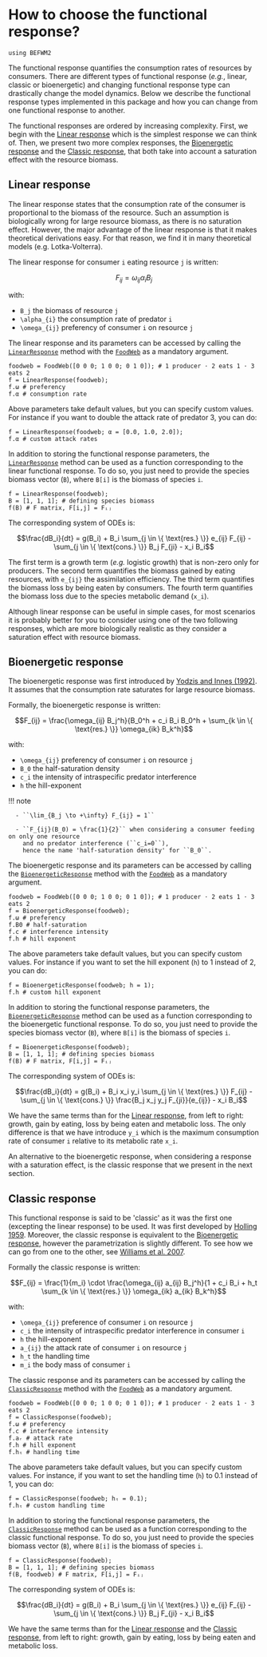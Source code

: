 # How to choose the functional response?

```@setup befwm2
using BEFWM2
```

The functional response quantifies the consumption rates of resources by consumers.
There are different types of functional response (*e.g.*, linear, classic or bioenergetic)
and changing functional response type can drastically change the model dynamics.
Below we describe the functional response types implemented in this package
and how you can change from one functional response to another.

The functional responses are ordered by increasing complexity.
First, we begin with the [Linear response](@ref)
which is the simplest response we can think of.
Then, we present two more complex responses,
the [Bioenergetic response](@ref) and the [Classic response](@ref),
that both take into account a saturation effect with the resource biomass.

## Linear response

The linear response states that the consumption rate of the consumer is
proportional to the biomass of the resource.
Such an assumption is biologically wrong for large resource biomass,
as there is no saturation effect.
However, the major advantage of the linear response is that
it makes theoretical derivations easy.
For that reason, we find it in many theoretical models (e.g. Lotka-Volterra).

The linear response for consumer ``i`` eating resource ``j`` is written:

```math
F_{ij} = \omega_{ij} \alpha_i B_j
```

with:

  - ``B_j`` the biomass of resource ``j``
  - ``\alpha_{i}`` the consumption rate of predator ``i``
  - ``\omega_{ij}`` preferency of consumer ``i`` on resource ``j``

The linear response and its parameters
can be accessed by calling the [`LinearResponse`](@ref) method
with the [`FoodWeb`](@ref) as a mandatory argument.

```@example befwm2
foodweb = FoodWeb([0 0 0; 1 0 0; 0 1 0]); # 1 producer ⋅ 2 eats 1 ⋅ 3 eats 2
f = LinearResponse(foodweb);
f.ω # preferency
f.α # consumption rate
```

Above parameters take default values, but you can specify custom values.
For instance if you want to double the attack rate of predator 3, you can do:

```@example befwm2
f = LinearResponse(foodweb; α = [0.0, 1.0, 2.0]);
f.α # custom attack rates
```

In addition to storing the functional response parameters,
the [`LinearResponse`](@ref) method can be used as a function
corresponding to the linear functional response.
To do so, you just need to provide the species biomass vector (`B`),
where `B[i]` is the biomass of species ``i``.

```@example befwm2
f = LinearResponse(foodweb);
B = [1, 1, 1]; # defining species biomass
f(B) # F matrix, F[i,j] = Fᵢⱼ
```

The corresponding system of ODEs is:

```math
\frac{dB_i}{dt} = g(B_i)
    + B_i \sum_{j \in \{ \text{res.} \}} e_{ij} F_{ij}
    - \sum_{j \in \{ \text{cons.} \}} B_j F_{ji}
    - x_i B_i
```

The first term is a growth term (*e.g.* logistic growth)
that is non-zero only for producers.
The second term quantifies the biomass gained by eating resources,
with ``e_{ij}`` the assimilation efficiency.
The third term quantifies the biomass loss by being eaten by consumers.
The fourth term quantifies the biomass loss due to the species metabolic demand (``x_i``).

Although linear response can be useful in simple cases,
for most scenarios it is probably better for you to consider using one of the two 
following responses, which are more biologically realistic
as they consider a saturation effect with resource biomass.

## Bioenergetic response

The bioenergetic response was first introduced by
[Yodzis and Innes (1992)](https://www.journals.uchicago.edu/doi/abs/10.1086/285380).
It assumes that the consumption rate saturates for large resource biomass.

Formally, the bioenergetic response is written:

```math
F_{ij} = \frac{\omega_{ij} B_j^h}{B_0^h + c_i B_i B_0^h
    + \sum_{k \in \{ \text{res.} \}} \omega_{ik} B_k^h}
```

with:

  - ``\omega_{ij}`` preferency of consumer ``i`` on resource ``j``
  - ``B_0`` the half-saturation density
  - ``c_i`` the intensity of intraspecific predator interference
  - ``h`` the hill-exponent

!!! note
    
      - ``\lim_{B_j \to +\infty} F_{ij} = 1``
    
      - ``F_{ij}(B_0) = \frac{1}{2}`` when considering a consumer feeding on only one resource
        and no predator interference (``c_i=0``),
        hence the name 'half-saturation density' for ``B_0``.

The bioenergetic response and its parameters
can be accessed by calling the [`BioenergeticResponse`](@ref) method
with the [`FoodWeb`](@ref) as a mandatory argument.

```@example befwm2
foodweb = FoodWeb([0 0 0; 1 0 0; 0 1 0]); # 1 producer ⋅ 2 eats 1 ⋅ 3 eats 2
f = BioenergeticResponse(foodweb);
f.ω # preferency
f.B0 # half-saturation
f.c # interference intensity
f.h # hill exponent
```

The above parameters take default values, but you can specify custom values.
For instance if you want to set the hill exponent (`h`) to 1 instead of 2, you can do:

```@example befwm2
f = BioenergeticResponse(foodweb; h = 1);
f.h # custom hill exponent
```

In addition to storing the functional response parameters,
the [`BioenergeticResponse`](@ref) method can be used as a function
corresponding to the bioenergetic functional response.
To do so, you just need to provide the species biomass vector (`B`),
where `B[i]` is the biomass of species ``i``.

```@example befwm2
f = BioenergeticResponse(foodweb);
B = [1, 1, 1]; # defining species biomass
f(B) # F matrix, F[i,j] = Fᵢⱼ
```

The corresponding system of ODEs is:

```math
\frac{dB_i}{dt} = g(B_i)
    + B_i x_i y_i \sum_{j \in \{ \text{res.} \}} F_{ij}
    - \sum_{j \in \{ \text{cons.} \}} \frac{B_j x_j y_j F_{ji}}{e_{ij}}
    - x_i B_i
```

We have the same terms than for the [Linear response](@ref),
from left to right: growth, gain by eating, loss by being eaten and metabolic loss.
The only difference is that we have introduce ``y_i``
which is the maximum consumption rate of consumer ``i`` relative to its metabolic rate ``x_i``.

An alternative to the bioenergetic response,
when considering a response with a saturation effect,
is the classic response that we present in the next section.

## Classic response

This functional response is said to be 'classic' as it was the first one
(excepting the linear response) to be used.
It was first developed by [Holling 1959](https://doi.org/10.4039/Ent91385-7).
Moreover, the classic response is equivalent to the [Bioenergetic response](@ref),
however the parametrization is slightly different.
To see how we can go from one to the other,
see [Williams et al. 2007](https://doi.org/10.1007/978-1-4020-5337-5_2).

Formally the classic response is written:

```math
F_{ij} = \frac{1}{m_i} \cdot
    \frac{\omega_{ij} a_{ij} B_j^h}{1 + c_i B_i
    + h_t \sum_{k \in \{ \text{res.} \}} \omega_{ik} a_{ik} B_k^h}
```

with:

  - ``\omega_{ij}`` preference of consumer ``i`` on resource ``j``
  - ``c_i`` the intensity of intraspecific predator interference in consumer ``i``
  - ``h`` the hill-exponent
  - ``a_{ij}`` the attack rate of consumer ``i`` on resource ``j``
  - ``h_t`` the handling time
  - ``m_i`` the body mass of consumer ``i``

The classic response and its parameters
can be accessed by calling the [`ClassicResponse`](@ref) method
with the [`FoodWeb`](@ref) as a mandatory argument.

```@example befwm2
foodweb = FoodWeb([0 0 0; 1 0 0; 0 1 0]); # 1 producer ⋅ 2 eats 1 ⋅ 3 eats 2
f = ClassicResponse(foodweb);
f.ω # preferency
f.c # interference intensity
f.aᵣ # attack rate
f.h # hill exponent
f.hₜ # handling time
```

The above parameters take default values, but you can specify custom values.
For instance, if you want to set the handling time (`h`) to 0.1 instead of 1, you can do:

```@example befwm2
f = ClassicResponse(foodweb; hₜ = 0.1);
f.hₜ # custom handling time
```

In addition to storing the functional response parameters,
the [`ClassicResponse`](@ref) method can be used as a function
corresponding to the classic functional response.
To do so, you just need to provide the species biomass vector (`B`),
where `B[i]` is the biomass of species ``i``.

```@example befwm2
f = ClassicResponse(foodweb);
B = [1, 1, 1]; # defining species biomass
f(B, foodweb) # F matrix, F[i,j] = Fᵢⱼ
```

The corresponding system of ODEs is:

```math
\frac{dB_i}{dt} = g(B_i)
    + B_i \sum_{j \in \{ \text{res.} \}} e_{ij} F_{ij}
    - \sum_{j \in \{ \text{cons.} \}} B_j F_{ji}
    - x_i B_i
```

We have the same terms than for the [Linear response](@ref)
and the [Classic response](@ref),
from left to right: growth, gain by eating, loss by being eaten and metabolic loss.

